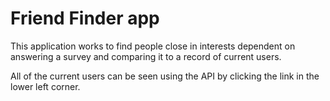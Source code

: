 # Friend Finder app

This application works to find people close in interests dependent on answering a survey and comparing it to a record of current users.

All of the current users can be seen using the API by clicking the link in the lower left corner.